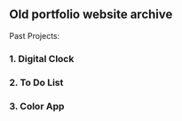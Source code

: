 ## Old portfolio website archive

Past Projects:

### 1. Digital Clock

### 2. To Do List

### 3. Color App
